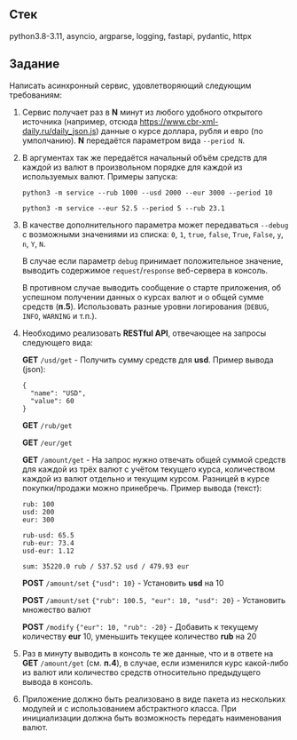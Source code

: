 ## Стек
python3.8-3.11, asyncio, argparse, logging, fastapi, pydantic, httpx


## Задание
Написать асинхронный сервис, удовлетворяющий следующим требованиям:

1. Сервис получает раз в **N** минут из любого удобного открытого источника (например, отсюда https://www.cbr-xml-daily.ru/daily_json.js) данные о курсе доллара, рубля и евро (по умполчанию). **N** передаётся параметром вида `--period N`.

2. В аргументах так же передаётся начальный объём средств для каждой из валют в произвольном порядке для каждой из используемых валют. Примеры запуска:

    `python3 -m service --rub 1000 --usd 2000 --eur 3000 --period 10`

    `python3 -m service --eur 52.5 --period 5 --rub 23.1`

3. В качестве дополнительного параметра может передаваться `--debug` с возможными значениями из списка: `0`, `1`, `true`, `false`, `True`, `False`, `y`, `n`, `Y`, `N`.

    В случае если параметр `debug` принимает положительное значение, выводить содержимое `request`/`response` веб-сервера в консоль.

    В противном случае выводить сообщение о старте приложения, об успешном получении данных о курсах валют и о общей сумме средств (**п.5**). Использовать разные уровни логирования (`DEBUG`, `INFO`, `WARNING` и т.п.).

4. Необходимо реализовать **RESTful API**, отвечающее на запросы следующего вида:

    **GET** `/usd/get` - Получить сумму средств для **usd**. Пример вывода (json):

    ```
    {
      "name": "USD",
      "value": 60
    }
    ```

    **GET** `/rub/get`

    **GET** `/eur/get`

    **GET** `/amount/get` - На запрос нужно отвечать общей суммой средств для каждой из трёх валют с учётом текущего курса, количеством каждой из валют отдельно и текущим курсом. Разницей в курсе покупки/продажи можно принебречь. Пример вывода (текст):

    ```
    rub: 100
    usd: 200
    eur: 300

    rub-usd: 65.5
    rub-eur: 73.4
    usd-eur: 1.12

    sum: 35220.0 rub / 537.52 usd / 479.93 eur
    ```

    **POST** `/amount/set` `{"usd": 10}` - Установить **usd** на 10

    **POST** `/amount/set` `{"rub": 100.5, "eur": 10, "usd": 20}` - Установить множество валют

    **POST** `/modify` `{"eur": 10, "rub": -20}` - Добавить к текущему количеству **eur** 10, уменьшить текущее количество **rub** на 20

5. Раз в минуту выводить в консоль те же данные, что и в ответе на **GET** `/amount/get` (см. **п.4**), в случае, если изменился курс какой-либо из валют или количество средств относительно предыдущего вывода в консоль.

6. Приложение должно быть реализовано в виде пакета из нескольких модулей и с использованием абстрактного класса. При инициализации должна быть возможность передать наименования валют.

